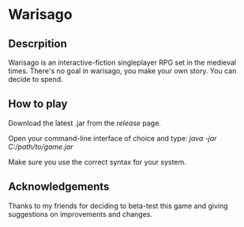 # Warisago
## Descrpition

Warisago is an interactive-fiction singleplayer RPG set in the medieval times.
There's no goal in warisago, you make your own story. You can decide to spend.

## How to play

Download the latest .jar from the *release* page.

Open your command-line interface of choice and type: *java -jar C:/path/to/game.jar*

Make sure you use the correct syntax for your system.


## Acknowledgements

Thanks to my friends for deciding to beta-test this game and giving suggestions on improvements and changes.
